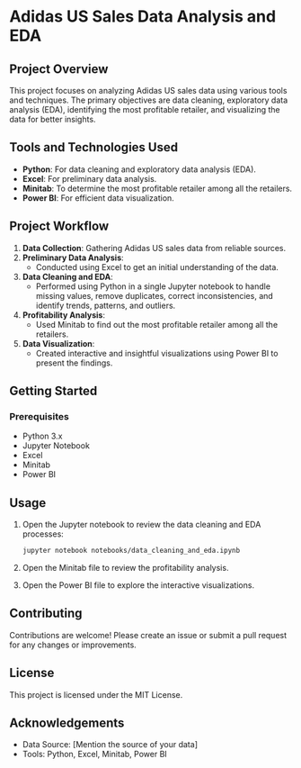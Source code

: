 # Adidas US Sales Data Analysis and EDA

## Project Overview

This project focuses on analyzing Adidas US sales data using various tools and techniques. The primary objectives are data cleaning, exploratory data analysis (EDA), identifying the most profitable retailer, and visualizing the data for better insights.

## Tools and Technologies Used

- **Python**: For data cleaning and exploratory data analysis (EDA).
- **Excel**: For preliminary data analysis.
- **Minitab**: To determine the most profitable retailer among all the retailers.
- **Power BI**: For efficient data visualization.

## Project Workflow

1. **Data Collection**: Gathering Adidas US sales data from reliable sources.
2. **Preliminary Data Analysis**:
   - Conducted using Excel to get an initial understanding of the data.
3. **Data Cleaning and EDA**:
   - Performed using Python in a single Jupyter notebook to handle missing values, remove duplicates, correct inconsistencies, and identify trends, patterns, and outliers.
4. **Profitability Analysis**:
   - Used Minitab to find out the most profitable retailer among all the retailers.
5. **Data Visualization**:
   - Created interactive and insightful visualizations using Power BI to present the findings.

## Getting Started

### Prerequisites

- Python 3.x
- Jupyter Notebook
- Excel
- Minitab
- Power BI

## Usage

1. Open the Jupyter notebook to review the data cleaning and EDA processes:
    ```bash
    jupyter notebook notebooks/data_cleaning_and_eda.ipynb
    ```
2. Open the Minitab file to review the profitability analysis.

3. Open the Power BI file to explore the interactive visualizations.

## Contributing

Contributions are welcome! Please create an issue or submit a pull request for any changes or improvements.

## License

This project is licensed under the MIT License.

## Acknowledgements

- Data Source: [Mention the source of your data]
- Tools: Python, Excel, Minitab, Power BI
